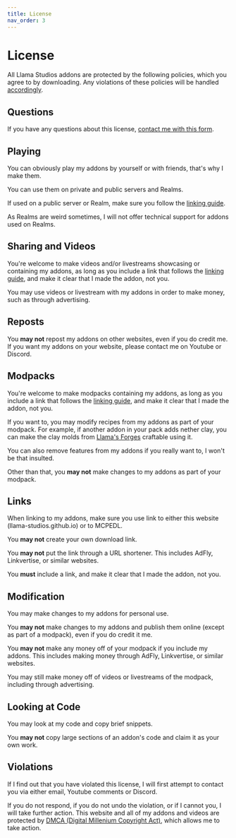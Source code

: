 ```yaml
---
title: License
nav_order: 3
---
```

# License
All Llama Studios addons are protected by the following policies, which you agree to by downloading. Any violations of these policies will be handled [accordingly](#violations).

## Questions
If you have any questions about this license, [contact me with this form](https://docs.google.com/forms/d/e/1FAIpQLSeKr_PbqUBF1kBB8lWgr_bC1CY1TPUCAHrPu0u4AxsGWloGvQ/viewform).

## Playing
You can obviously play my addons by yourself or with friends, that's why I make them.

You can use them on private and public servers and Realms.

If used on a public server or Realm, make sure you follow the [linking guide](#links).

As Realms are weird sometimes, I will not offer technical support for addons used on Realms.

## Sharing and Videos
You're welcome to make videos and/or livestreams showcasing or containing my addons, as long as you include a link that follows the [linking guide](#links), and make it clear that I made the addon, not you.

You may use videos or livestream with my addons in order to make money, such as through advertising.

## Reposts
You __may not__ repost my addons on other websites, even if you do credit me. If you want my addons on your website, please contact me on Youtube or Discord.

## Modpacks
You're welcome to make modpacks containing my addons, as long as you include a link that follows the [linking guide](#links), and make it clear that I made the addon, not you.

If you want to, you may modify recipes from my addons as part of your modpack. For example, if another addon in your pack adds nether clay, you can make the clay molds from [Llama's Forges](/llamas-forges.html) craftable using it.

You can also remove features from my addons if you really want to, I won't be that insulted.

Other than that, you __may not__ make changes to my addons as part of your modpack.

## Links
When linking to my addons, make sure you use link to either this website (llama-studios.github.io) or to MCPEDL.

You __may not__ create your own download link.

You __may not__ put the link through a URL shortener. This includes AdFly, Linkvertise, or similar websites.

You __must__ include a link, and make it clear that I made the addon, not you.

## Modification
You may make changes to my addons for personal use.

You __may not__ make changes to my addons and publish them online (except as part of a modpack), even if you do credit it me.

You __may not__ make any money off of your modpack if you include my addons. This includes making money through AdFly, Linkvertise, or similar websites.

You may still make money off of videos or livestreams of the modpack, including through advertising.

## Looking at Code
You may look at my code and copy brief snippets.

You __may not__ copy large sections of an addon's code and claim it as your own work.

## Violations
If I find out that you have violated this license, I will first attempt to contact you via either email, Youtube comments or Discord.

If you do not respond, if you do not undo the violation, or if I cannot you, I will take further action. This website and all of my addons and videos are protected by [DMCA (Digital Millenium Copyright Act)](https://www.dmca.com/), which allows me to take action.
